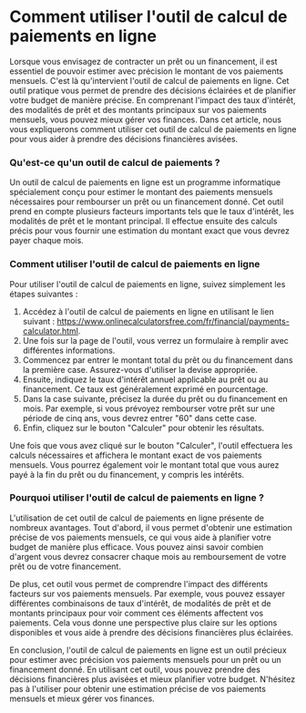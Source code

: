 Comment utiliser l'outil de calcul de paiements en ligne
========================================================

Lorsque vous envisagez de contracter un prêt ou un financement, il est essentiel de pouvoir estimer avec précision le montant de vos paiements mensuels. C'est là qu'intervient l'outil de calcul de paiements en ligne. Cet outil pratique vous permet de prendre des décisions éclairées et de planifier votre budget de manière précise. En comprenant l'impact des taux d'intérêt, des modalités de prêt et des montants principaux sur vos paiements mensuels, vous pouvez mieux gérer vos finances. Dans cet article, nous vous expliquerons comment utiliser cet outil de calcul de paiements en ligne pour vous aider à prendre des décisions financières avisées.

### Qu'est-ce qu'un outil de calcul de paiements ?

Un outil de calcul de paiements en ligne est un programme informatique spécialement conçu pour estimer le montant des paiements mensuels nécessaires pour rembourser un prêt ou un financement donné. Cet outil prend en compte plusieurs facteurs importants tels que le taux d'intérêt, les modalités de prêt et le montant principal. Il effectue ensuite des calculs précis pour vous fournir une estimation du montant exact que vous devrez payer chaque mois.

### Comment utiliser l'outil de calcul de paiements en ligne

Pour utiliser l'outil de calcul de paiements en ligne, suivez simplement les étapes suivantes :

1. Accédez à l'outil de calcul de paiements en ligne en utilisant le lien suivant : <https://www.onlinecalculatorsfree.com/fr/financial/payments-calculator.html>.
2. Une fois sur la page de l'outil, vous verrez un formulaire à remplir avec différentes informations.
3. Commencez par entrer le montant total du prêt ou du financement dans la première case. Assurez-vous d'utiliser la devise appropriée.
4. Ensuite, indiquez le taux d'intérêt annuel applicable au prêt ou au financement. Ce taux est généralement exprimé en pourcentage.
5. Dans la case suivante, précisez la durée du prêt ou du financement en mois. Par exemple, si vous prévoyez rembourser votre prêt sur une période de cinq ans, vous devrez entrer "60" dans cette case.
6. Enfin, cliquez sur le bouton "Calculer" pour obtenir les résultats.

Une fois que vous avez cliqué sur le bouton "Calculer", l'outil effectuera les calculs nécessaires et affichera le montant exact de vos paiements mensuels. Vous pourrez également voir le montant total que vous aurez payé à la fin du prêt ou du financement, y compris les intérêts.

### Pourquoi utiliser l'outil de calcul de paiements en ligne ?

L'utilisation de cet outil de calcul de paiements en ligne présente de nombreux avantages. Tout d'abord, il vous permet d'obtenir une estimation précise de vos paiements mensuels, ce qui vous aide à planifier votre budget de manière plus efficace. Vous pouvez ainsi savoir combien d'argent vous devrez consacrer chaque mois au remboursement de votre prêt ou de votre financement.

De plus, cet outil vous permet de comprendre l'impact des différents facteurs sur vos paiements mensuels. Par exemple, vous pouvez essayer différentes combinaisons de taux d'intérêt, de modalités de prêt et de montants principaux pour voir comment ces éléments affectent vos paiements. Cela vous donne une perspective plus claire sur les options disponibles et vous aide à prendre des décisions financières plus éclairées.

En conclusion, l'outil de calcul de paiements en ligne est un outil précieux pour estimer avec précision vos paiements mensuels pour un prêt ou un financement donné. En utilisant cet outil, vous pouvez prendre des décisions financières plus avisées et mieux planifier votre budget. N'hésitez pas à l'utiliser pour obtenir une estimation précise de vos paiements mensuels et mieux gérer vos finances.